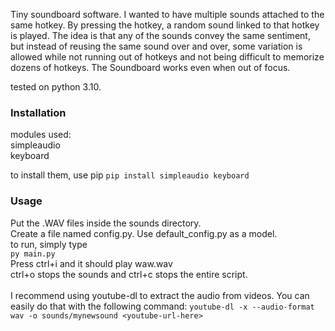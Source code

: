 Tiny soundboard software.
I wanted to have multiple sounds attached to the same hotkey. By pressing the hotkey, a random sound linked to that hotkey is played.
The idea is that any of the sounds convey the same sentiment, but instead of reusing the same sound over and over, some variation is allowed while not running out of hotkeys and not being difficult to memorize dozens of hotkeys.
The Soundboard works even when out of focus.

tested on python 3.10.

### Installation
modules used:\
simpleaudio\
keyboard

to install them, use pip
`pip install simpleaudio keyboard`

### Usage

Put the .WAV files inside the sounds directory.\
Create a file named config.py. Use default_config.py as a model.\
to run, simply type\
`py main.py`\
Press ctrl+i and it should play waw.wav\
ctrl+o stops the sounds and ctrl+c stops the entire script.\
\
I recommend using youtube-dl to extract the audio from videos. You can easily do that with the following command:
`youtube-dl -x --audio-format wav -o sounds/mynewsound <youtube-url-here>`
